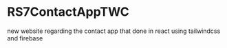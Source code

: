 # RS7ContactAppTWC
new website regarding the contact app that done in  react using tailwindcss and firebase

